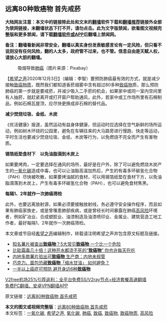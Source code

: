  <h2>远离80种致癌物 首先戒菸</h2> <p class="notice"><b>大陆网友注意：本文中的链接除此处和文末的<a href="https://github.com/bannedbook/fanqiang" >翻墙</a>软件下载和<a href="https://github.com/killgcd/justmysocks/blob/master/README.md">翻墙推荐</a>链接外全部为禁网链接，未翻墙状态下打不开，请勿点击。此为文字版禁闻，欲看图文视频完整版和更多禁闻，请下载<a href="https://github.com/bannedbook/fanqiang">翻墙软件或APP</a>后翻墙上禁闻网。</p><p>备注：翻墙看新闻非常安全，翻墙以真实身份发表敏感言论有一定风险，但只看不说则没有任何风险，翻的人太多，政府管不过来，也不管。信息自由是天赋人权，请放心大胆的翻墙。</b></p>  <div class="entry"> <figure><figcaption>吸烟导致<a href="https://www.bannedbook.org/bnews/tag/%e8%82%ba%e7%99%8c/" class="st_tag internal_tag" rel="tag" title="标签 肺癌 下的日志">肺癌</a>（图片来源：Pixabay）</figcaption></figure> <p>【<span class='wp_keywordlink_affiliate'><a href="https://www.soundofhope.org" title="希望之声" target="_blank">希望之声</a></span>2020年12月3日】（编辑：李智）要预防肺癌最有效的方式，就是减少接触<a href="https://www.bannedbook.org/bnews/tag/%E8%87%B4%E7%99%8C%E7%89%A9%E8%B4%A8/" class="st_tag internal_tag" rel="tag" title="标签 致癌物质 下的日志">致癌物质</a>，既然我们都知道香菸烟雾中含有超过80多种<a href="https://www.bannedbook.org/bnews/tag/%e8%87%b4%e7%99%8c%e7%89%a9/" class="st_tag internal_tag" rel="tag" title="标签 致癌物 下的日志">致癌物</a>质，那么预防肺癌的第一步就是要戒菸，并减少吸入二手菸的机会，如果家中或同一室内空间里有人抽菸，就赶紧离开或打开窗户帮助通风，此外，若家中或工作场所里有石棉制品，例如石棉瓦屋顶，应尽快更换成非石棉的替代品。</p> <p><strong>减少焚烧垃圾、金纸、木炭</strong></p> <p>《优活健康》报道，虽然运动有益身体健康，但运动时应选择在空气新鲜的场所运动，例如树木环绕的公园里，避免在车辆往来的大马路旁进行慢跑、快走等运动，平时生活也要减少焚烧垃圾、金纸、木炭等行为，以免燃烧不完全而产生有害物质。</p>  <p><strong>锡箔纸垫食材下　以免油脂滴到木炭上</strong></p> <p>如果要烤肉，一定要选择在通风的场所，最好是在户外，除了可以避免燃烧木炭产生的<a href="https://www.bannedbook.org/bnews/tag/%E4%B8%80%E6%B0%A7%E5%8C%96%E7%A2%B3/" class="st_tag internal_tag" rel="tag" title="标签 一氧化碳 下的日志">一氧化碳</a>造成中毒，也可以让油脂高温加热后，产生的有毒多环碳氢化合物（PAH）尽快被吹散，如果要烤油腻的食材，可以用锡箔纸垫在食材下方，以免油脂滴落到木炭上，产生有毒多环碳氢化合物（PAH），也可以避免食材焦黑。</p> <p><strong>每隔1、2年就作一次肺癌筛检</strong></p>  <p >此外，也要远离放射源，如果必须要接触放射线，务必遵守安全操作程序，而且如果有肺癌家族史，或是曾罹患肺部疾病，或是曾经长时间暴露在肺癌<a href="https://www.bannedbook.org/bnews/tag/%E9%AB%98%E9%A3%8E%E9%99%A9/" class="st_tag internal_tag" rel="tag" title="标签 高风险 下的日志">高风险</a>环境者，例如矿冶业、合成塑胶业、油漆制造及油漆喷印业、金属业、建筑营造工地工作者，最好每隔1、2年就作一次肺癌筛检。</p> <p>本文章或节目经<a href="https://www.bannedbook.org/bnews/tag/%e5%b8%8c%e6%9c%9b%e4%b9%8b%e5%a3%b0/" class="st_tag internal_tag" rel="tag" title="标签 希望之声 下的日志">希望之声</a>编辑制作，转载请注明希望之声并包含原文标题及链接。</p> <ul class='op-related-articles' title='相关阅读'> <li><a href='https://www.bannedbook.org/bnews/health/20201203/1441417.html' target='_blank'>知名薯片被查出<b>致癌物</b>？5大常见<b>致癌物</b> 一个比一个危险</a></li> <li><a href='https://www.bannedbook.org/bnews/health/20201129/1439075.html' target='_blank'>比砒霜毒几十倍！这种开水都烫不死的“<b>致癌物</b>” 你也许每天在吃</a></li> <li><a href='https://www.bannedbook.org/bnews/cbnews/20201103/1425028.html' target='_blank'>内地多款薯片验出可<b>致癌物</b> 生产商：内地未规管</a></li> <li><a href='https://www.bannedbook.org/bnews/health/20201026/1420365.html' target='_blank'>巧克力、面包恐藏<b>致癌物</b>「缩水甘油」 如何避免？</a></li> <li><a href='https://www.bannedbook.org/bnews/health/20201021/1417539.html' target='_blank'>一半以上癌症可预防 避开身边6种<b>致癌物</b></a></li> </ul> <p class="texttj"> <a href="https://www.bannedbook.org/forum23/topic22702.html" target="_blank">V2free机场25%引荐返利：全平台免费SS/V2ray节点+经济套餐高速翻墙</a><br/> <a href="https://github.com/bannedbook/fanqiang/wiki/%E7%A6%81%E9%97%BB%E7%BD%91%E5%AE%89%E5%8D%93%E7%BF%BB%E5%A2%99%E6%96%B0%E9%97%BBAPP" target="_blank">免费PC翻墙、安卓VPN翻墙APP</a></p><p>原文链接：<a class="src_link"  href="https://www.soundofhope.org/post/217492" target="_blank">远离80种致癌物 首先戒菸</a></p> <a name='sharetosocial'></a>       <div><b>本文的图文或视频完整版</b>：<a href='https://www.bannedbook.org/bnews/comments/20201204/1442039.html'>远离80种致癌物 首先戒菸</a></div>  </div><!--END ENTRY--> <div class="postfooter"> <div>本文标签：<a href="https://www.bannedbook.org/bnews/tag/%E4%B8%80%E6%B0%A7%E5%8C%96%E7%A2%B3/" rel="tag">一氧化碳</a>, <a href="https://www.bannedbook.org/bnews/tag/%e5%b8%8c%e6%9c%9b%e4%b9%8b%e5%a3%b0/" rel="tag">希望之声</a>, <a href="https://www.bannedbook.org/bnews/tag/%E6%B0%A7%E5%8C%96%E7%A2%B3/" rel="tag">氧化碳</a>, <a href="https://www.bannedbook.org/bnews/tag/%e8%82%ba%e7%99%8c/" rel="tag">肺癌</a>, <a href="https://www.bannedbook.org/bnews/tag/%e8%87%b4%e7%99%8c/" rel="tag">致癌</a>, <a href="https://www.bannedbook.org/bnews/tag/%e8%87%b4%e7%99%8c%e7%89%a9/" rel="tag">致癌物</a>, <a href="https://www.bannedbook.org/bnews/tag/%E8%87%B4%E7%99%8C%E7%89%A9%E8%B4%A8/" rel="tag">致癌物质</a>, <a href="https://www.bannedbook.org/bnews/tag/%E9%AB%98%E9%A3%8E%E9%99%A9/" rel="tag">高风险</a></div>  </div><!--END POSTFOOTER--> 